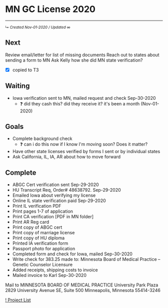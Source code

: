# MN GC License 2020
------------------------
<small>↳ <i>Created Nov-01-2020 / Updated ∞ </i></small>

## Next
Review email/letter for list of missing documents
Reach out to states about sending a form to MN
Ask Kelly how she did MN state verification?
- [x] copied to T3

## Waiting
- Iowa verification sent to MN, mailed request and check Sep-30-2020
	- ❓ did they cash this? did they receive it? it's been a month (Nov-01-2020)

## Goals
- Complete background check
	- ❓ can i do this now if I know I'm moving soon? Does it matter?
- Have other state licenses verified by forms I sent or by individual states
- Ask California, IL, IA, AR about how to move forward





## Complete
- ABGC Cert verification sent Sep-29-2020
- HU Transcript Req, Order# 48638792. Sep-29-2020
- Emailed Iowa about verifying my license
- Online IL state verification paid Sep-29-2020
- Print IL verification PDF
- Print pages 1-7 of application
- Print CA verification [PDF in MN folder]
- Print AR Reg card
- Print copy of ABGC cert
- Print copy of marriage license
- Print copy of HU diploma
- Printed IA verification form
- Passport photo for application
- Completed form and check for Iowa, mailed Sep-30-2020
- Write check for 383.25 made to: Minnesota Board of Medical Practice – Genetic Counselor Licensure
- Added receipts, shipping costs to invoice
- Mailed invoice to Karl Sep-30-2020

Mail to
MINNESOTA BOARD OF MEDICAL PRACTICE 
University Park Plaza
2829 University Avenue SE, Suite 500 
Minneapolis, Minnesota 55414-3246






[! Project List](!%20Project%20List)